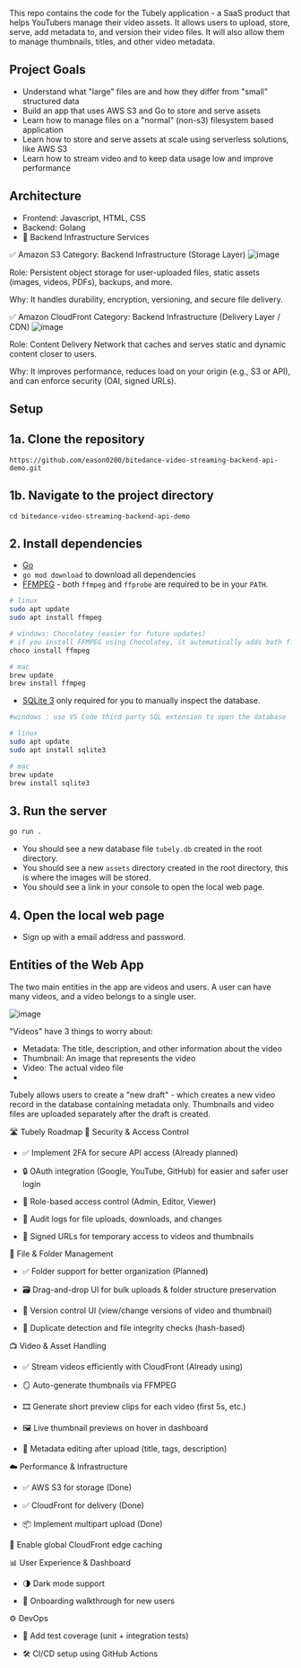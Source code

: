 This repo contains the code for the Tubely application - a SaaS product that helps YouTubers manage their video assets. It allows users to upload, store, serve, add metadata to, and version their video files. It will also allow them to manage thumbnails, titles, and other video metadata.

## Project Goals
- Understand what "large" files are and how they differ from "small" structured data
- Build an app that uses AWS S3 and Go to store and serve assets
- Learn how to manage files on a "normal" (non-s3) filesystem based application
- Learn how to store and serve assets at scale using serverless solutions, like AWS S3
- Learn how to stream video and to keep data usage low and improve performance

## Architecture
- Frontend: Javascript, HTML, CSS
- Backend: Golang
- 🔧 Backend Infrastructure Services

✅ Amazon S3
Category: Backend Infrastructure (Storage Layer)
![image](https://github.com/user-attachments/assets/27aef3db-f487-4c06-bf13-3f10264ee120)


Role: Persistent object storage for user-uploaded files, static assets (images, videos, PDFs), backups, and more.

Why: It handles durability, encryption, versioning, and secure file delivery.

✅ Amazon CloudFront
Category: Backend Infrastructure (Delivery Layer / CDN)
![image](https://github.com/user-attachments/assets/40597bad-fc76-4160-8d80-eab2750299b7)

Role: Content Delivery Network that caches and serves static and dynamic content closer to users.

Why: It improves performance, reduces load on your origin (e.g., S3 or API), and can enforce security (OAI, signed URLs).

## Setup
## 1a. Clone the repository
   `https://github.com/eason0200/bitedance-video-streaming-backend-api-demo.git`
## 1b. Navigate to the project directory
   `cd bitedance-video-streaming-backend-api-demo`

## 2. Install dependencies

- [Go](https://golang.org/doc/install)
- `go mod download` to download all dependencies
- [FFMPEG](https://ffmpeg.org/download.html) - both `ffmpeg` and `ffprobe` are required to be in your `PATH`.

```bash
# linux
sudo apt update
sudo apt install ffmpeg

# windows: Chocolatey (easier for future updates)
# if you install FFMPEG using Chocolatey, it automatically adds both ffmpeg and ffprobe to your system PATH — no manual steps required.
choco install ffmpeg 

# mac
brew update
brew install ffmpeg
```

- [SQLite 3](https://www.sqlite.org/download.html) only required for you to manually inspect the database.

```bash
#windows : use VS Code third party SQL extension to open the database

# linux
sudo apt update
sudo apt install sqlite3

# mac
brew update
brew install sqlite3
```

## 3. Run the server

```bash
go run .
```

- You should see a new database file `tubely.db` created in the root directory.
- You should see a new `assets` directory created in the root directory, this is where the images will be stored.
- You should see a link in your console to open the local web page.

## 4. Open the local web page
- Sign up with a email address and password.

## Entities of the Web App
The two main entities in the app are videos and users. A user can have many videos, and a video belongs to a single user.

![image](https://github.com/user-attachments/assets/bf26e7dd-c5e6-4b8a-abc5-ddda5bf4e15a)


"Videos" have 3 things to worry about:

- Metadata: The title, description, and other information about the video
- Thumbnail: An image that represents the video
- Video: The actual video file
- 
Tubely allows users to create a "new draft" - which creates a new video record in the database containing metadata only. Thumbnails and video files are uploaded separately after the draft is created.

🛣️ Tubely Roadmap
🔐 Security & Access Control
- ✅ Implement 2FA for secure API access (Already planned)

- 🔒 OAuth integration (Google, YouTube, GitHub) for easier and safer user login

- 🔐 Role-based access control (Admin, Editor, Viewer)

- 🧾 Audit logs for file uploads, downloads, and changes

- 🔑 Signed URLs for temporary access to videos and thumbnails

📁 File & Folder Management
- ✅ Folder support for better organization (Planned)

- 🗃️ Drag-and-drop UI for bulk uploads & folder structure preservation

- 🔁 Version control UI (view/change versions of video and thumbnail)

- 🧼 Duplicate detection and file integrity checks (hash-based)

📺 Video & Asset Handling
- ✅ Stream videos efficiently with CloudFront (Already using)

- 🪞 Auto-generate thumbnails via FFMPEG

- 🎞️ Generate short preview clips for each video (first 5s, etc.)

- 🖼️ Live thumbnail previews on hover in dashboard

- 📝 Metadata editing after upload (title, tags, description)

☁️ Performance & Infrastructure
- ✅ AWS S3 for storage (Done)

- ✅ CloudFront for delivery (Done)

- 📦 Implement multipart upload (Done)

🧭 Enable global CloudFront edge caching

📊 User Experience & Dashboard

- 🌗 Dark mode support

- 🧭 Onboarding walkthrough for new users

⚙️ DevOps 
- 🧪 Add test coverage (unit + integration tests)

- 🛠️ CI/CD setup using GitHub Actions




